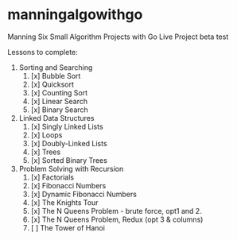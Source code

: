 # manningalgowithgo
Manning Six Small Algorithm Projects with Go Live Project beta test


Lessons to complete:
1. Sorting and Searching
    1. [x] Bubble Sort
    2. [x] Quicksort
    3. [x] Counting Sort
    4. [x] Linear Search
    5. [x] Binary Search
2. Linked Data Structures
    1. [x] Singly Linked Lists
    2. [x] Loops
    3. [x] Doubly-Linked Lists
    4. [x] Trees
    5. [x] Sorted Binary Trees
3. Problem Solving with Recursion
    1. [x] Factorials
    2. [x] Fibonacci Numbers
    3. [x] Dynamic Fibonacci Numbers
    4. [x] The Knights Tour
    5. [x] The N Queens Problem - brute force, opt1 and 2.
    6. [x] The N Queens Problem, Redux (opt 3 & columns)
    7. [ ] The Tower of Hanoi
